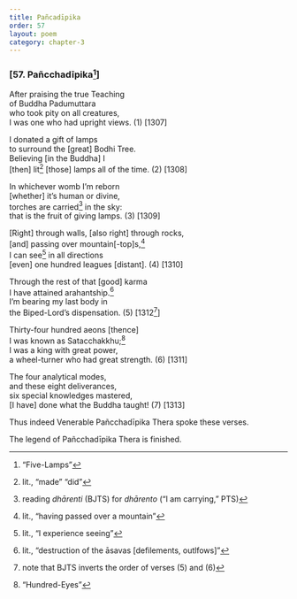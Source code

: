 ```yaml
---
title: Pañcadīpika
order: 57
layout: poem
category: chapter-3
---
```


### \[57. Pañ<span class="diacritics" data-state="on">c</span><span class="no-diacritics" data-state="off">ch</span>adīpika[^1]\]

After praising the true Teaching  
of Buddha Padumuttara  
who took pity on all creatures,  
I was one who had upright views. (1) \[1307\]

I donated a gift of lamps  
to surround the \[great\] Bodhi Tree.  
Believing \[in the Buddha\] I  
\[then\] lit[^2] \[those\] lamps all of the time. (2) \[1308\]

In whichever womb I’m reborn  
\[whether\] it’s human or divine,  
torches are carried[^3] in the sky:  
that is the fruit of giving lamps. (3) \[1309\]

\[Right\] through walls, \[also right\] through rocks,  
\[and\] passing over mountain\[-top\]s,[^4]  
I can see[^5] in all directions  
\[even\] one hundred leagues \[distant\]. (4) \[1310\]

Through the rest of that \[good\] karma  
I have attained arahantship.[^6]  
I’m bearing my last body in  
the Biped-Lord’s dispensation. (5) \[1312[^7]\]

Thirty-four hundred aeons \[thence\]  
I was known as Sata<span class="diacritics" data-state="on">c</span><span class="no-diacritics" data-state="off">ch</span>akkhu;[^8]  
I was a king with great power,  
a wheel-turner who had great strength. (6) \[1311\]

The four analytical modes,  
and these eight deliverances,  
six special knowledges mastered,  
\[I have\] done what the Buddha taught! (7) \[1313\]

Thus indeed Venerable Pañ<span class="diacritics" data-state="on">c</span><span class="no-diacritics" data-state="off">ch</span>adīpika Thera spoke these verses.

The legend of Pañ<span class="diacritics" data-state="on">c</span><span class="no-diacritics" data-state="off">ch</span>adīpika Thera is finished.

[^1]: “Five-Lamps”

[^2]: lit., “made” “did”

[^3]: reading *dhārenti* (BJTS) for *dhārento* (“I am carrying,” PTS)

[^4]: lit., “having passed over a mountain”

[^5]: lit., “I experience seeing”

[^6]: lit., “destruction of the āsavas \[defilements, outlfows\]”

[^7]: note that BJTS inverts the order of verses (5) and (6)

[^8]: “Hundred-Eyes”
